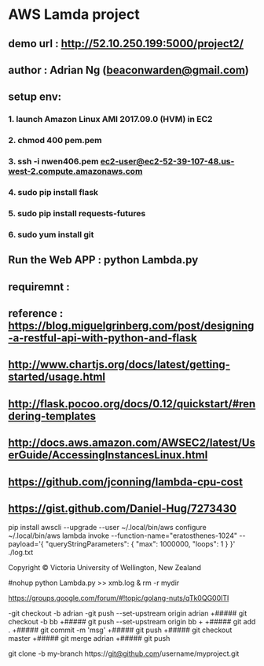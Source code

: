 


#  AWS  Lamda project
## demo url :  http://52.10.250.199:5000/project2/
## author :  Adrian Ng  (beaconwarden@gmail.com)
## setup env:
### 1.  launch Amazon Linux AMI 2017.09.0 (HVM) in EC2
### 2.  chmod 400 pem.pem
### 3.  ssh -i nwen406.pem ec2-user@ec2-52-39-107-48.us-west-2.compute.amazonaws.com
### 4.  sudo pip install flask
### 5.  sudo pip install requests-futures
### 6.  sudo yum install git 
## Run the Web APP :   python Lambda.py

## requiremnt :  
## reference : https://blog.miguelgrinberg.com/post/designing-a-restful-api-with-python-and-flask
## http://www.chartjs.org/docs/latest/getting-started/usage.html
## http://flask.pocoo.org/docs/0.12/quickstart/#rendering-templates
## http://docs.aws.amazon.com/AWSEC2/latest/UserGuide/AccessingInstancesLinux.html
## https://github.com/jconning/lambda-cpu-cost
## https://gist.github.com/Daniel-Hug/7273430




pip install awscli --upgrade --user
~/.local/bin/aws configure
~/.local/bin/aws  lambda invoke --function-name="eratosthenes-1024" --payload='{ "queryStringParameters": { "max": 1000000, "loops": 1 } }' ./log.txt

Copyright © Victoria University of Wellington, New Zealand



#nohup python Lambda.py >> xmb.log &
rm -r mydir

https://groups.google.com/forum/#!topic/golang-nuts/qTk0QG00lTI




-git checkout -b adrian
 -git push --set-upstream origin adrian
 +##### git checkout -b bb
 +##### git push --set-upstream origin bb
 +
 +##### git add .
 +##### git commit -m 'msg'
 +##### git push
 +##### git checkout master
 +##### git merge adrian
 +##### git push
 
 git clone -b my-branch https://git@github.com/username/myproject.git